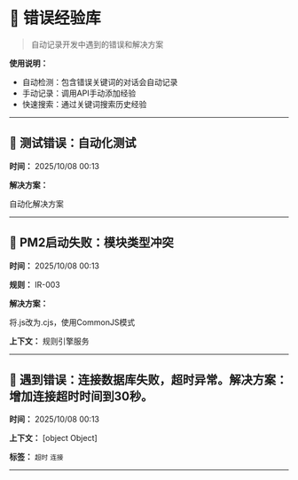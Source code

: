 # 🔴 错误经验库

> 自动记录开发中遇到的错误和解决方案

**使用说明：**
- 自动检测：包含错误关键词的对话会自动记录
- 手动记录：调用API手动添加经验
- 快速搜索：通过关键词搜索历史经验

---


## 🔴 测试错误：自动化测试

**时间：** 2025/10/08 00:13

**解决方案：**

自动化解决方案

---

## 🔴 PM2启动失败：模块类型冲突

**时间：** 2025/10/08 00:13

**规则：** IR-003

**解决方案：**

将.js改为.cjs，使用CommonJS模式

**上下文：** 规则引擎服务

---

## 🔴 遇到错误：连接数据库失败，超时异常。解决方案：增加连接超时时间到30秒。

**时间：** 2025/10/08 00:13

**上下文：** [object Object]

**标签：** `超时` `连接`

---
